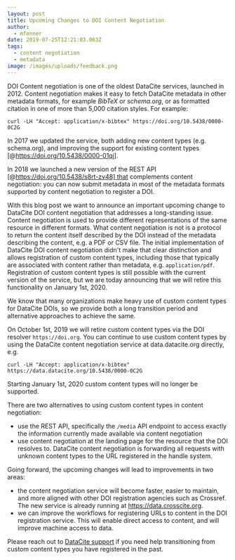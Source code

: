```yaml
---
layout: post
title: Upcoming Changes to DOI Content Negotiation
author:
  - mfenner
date: 2019-07-25T12:21:03.063Z
tags:
  - content negotiation
  - metadata
image: /images/uploads/feedback.png
---
```

DOI Content negotiation is one of the oldest DataCite services, launched in 2012. Content negotiation makes it easy to fetch DataCite metadata in other metadata formats, for example *BibTeX* or *schema.org*, or as formatted citation in one of more than 5,000 citation styles. For example:

```
curl -LH "Accept: application/x-bibtex" https://doi.org/10.5438/0000-0C2G
```

In 2017 we updated the service, both adding new content types (e.g. schema.org), and improving the support for existing content types [@https://doi.org/10.5438/0000-01qj].

In 2018 we launched a new version of the REST API [@https://doi.org/10.5438/s8rt-zv48] that complements content negotiation: you can now submit metadata in most of the metadata formats supported by content negotiation to register a DOI.

With this blog post we want to announce an important upcoming change to DataCite DOI content negotiation that addresses a long-standing issue. Content negotiation is used to provide different representations of the same resource in different formats. What content negotiation is not is a protocol to return the content itself described by the DOI instead of the metadata describing the content, e.g. a PDF or CSV file. The initial implementation of DataCite DOI content negotiation didn't make that clear distinction and allows registration of custom content types, including those that typically are associated with content rather than metadata, e.g. `application/pdf`. Registration of custom content types is still possible with the current version of the service, but we are today announcing that we will retire this functionality on January 1st, 2020.

We know that many organizations make heavy use of custom content types for DataCite DOIs, so we provide both a long transition period and alternative approaches to achieve the same.

On October 1st, 2019 we will retire custom content types via the DOI resolver `https://doi.org`. You can continue to use custom content types by using the DataCite content negotiation service at data.datacite.org directly, e.g.

```
curl -LH "Accept: application/x-bibtex" https://data.datacite.org/10.5438/0000-0C2G
```

Starting January 1st, 2020 custom content types will no longer be supported.

There are two alternatives to using custom content types in content negotiation:

* use the REST API, specifically the `/media` API endpoint to access exactly the information currently made available via content negotiation
* use content negotiation at the landing page for the resource that the DOI resolves to. DataCite content negotiation is forwarding all requests with unknown content types to the URL registered in the handle system.

Going forward, the upcoming changes will lead to improvements in two areas:

* the content negotiation service will become faster, easier to maintain, and more aligned with other DOI registration agencies such as Crossref. The new service is already running at https://data.crosscite.org.
* we can improve the workflows for registering URLs to content in the DOI registration service. This will enable direct access to content, and will improve machine access to data.

Please reach out to [DataCite support](mailto:support@datacite.org) if you need help transitioning from custom content types you have registered in the past.
